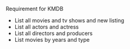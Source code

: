 Requirement for KMDB
- List all movies and tv shows and new listing
- List all actors and actress
- List all directors and producers
- List movies by years and type
